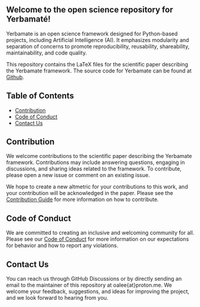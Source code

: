 ## Welcome to the open science repository for Yerbamaté!

Yerbamate is an open science framework designed for Python-based projects, including Artificial Intelligence (AI). It emphasizes modularity and separation of concerns to promote reproducibility, reusability, shareability, maintainability, and code quality.

This repository contains the LaTeX files for the scientific paper describing the Yerbamate framework. The source code for Yerbamate can be found at [Github](github.com/oalee/yerbamate).

## Table of Contents

- [Contribution](Contribution)
- [Code of Conduct](Code-of-Conduct)
- [Contact Us](contact-us)

## Contribution

We welcome contributions to the scientific paper describing the Yerbamate framework. Contributions may include answering questions, engaging in discussions, and sharing ideas related to the framework. To contribute, please open a new issue or comment on an existing issue.

We hope to create a new altmetric for your contributions to this work, and your contribution will be acknowledged in the paper. Please see the [Contribution Guide](https://github.com/oalee/os-yerbamate/blob/main/contributing.md) for more information on how to contribute.

## Code of Conduct

We are committed to creating an inclusive and welcoming community for all. Please see our [Code of Conduct](https://github.com/oalee/os-yerbamate/blob/main/code-of-conduct.md) for more information on our expectations for behavior and how to report any violations.

## Contact Us
You can reach us through GitHub Discussions or by directly sending an email to the maintainer of this repository at oalee{at}proton.me. We welcome your feedback, suggestions, and ideas for improving the project, and we look forward to hearing from you.

